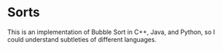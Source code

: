# Sorts
This is an implementation of Bubble Sort in C++, Java, and Python, so I could understand subtleties of different languages.
